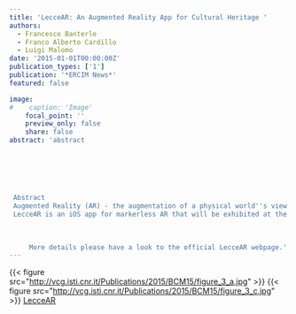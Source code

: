 ```yaml
---
title: 'LecceAR: An Augmented Reality App for Cultural Heritage '
authors:
  - Francesco Banterle
  - Franco Alberto Cardillo
  - Luigi Malomo
date: '2015-01-01T00:00:00Z'
publication_types: ['1']
publication: '*ERCIM News*'
featured: false

image:
#    caption: 'Image'
    focal_point: ''
    preview_only: false
    share: false
abstract: 'abstract
 	
 	
 	
 
 
 
 Abstract
 Augmented Reality (AR) - the augmentation of a physical world''s view with digital media - has recently gained popularity thanks to the increasing computational power and diffusion of mobile devices such as tablets, and smartphones. These developments allow many practical applications of AR technology, especially in the cultural heritage domain. LecceAR is an advanced app that allows tourists to view rich 3D reconstructions of cultural heritage sites within the city of Lecce in Italy.
 LecceAR is an iOS app for markerless AR that will be exhibited at the MUST museum in Lecce, Italy. The app shows a rich 3D reconstruction of the Lecce Roman amphitheatre, which is only partially unearthed (see Figure 1). The use of state-of-the-art algorithms in computer graphics and computer vision allows an ancient theatre to be viewed and explored in real-time.
 
 
 
     More details please have a look to the official LecceAR webpage.'
---
```

{{< figure src="http://vcg.isti.cnr.it/Publications/2015/BCM15/figure_3_a.jpg" >}}
{{< figure src="http://vcg.isti.cnr.it/Publications/2015/BCM15/figure_3_c.jpg" >}}
[LecceAR](http://vcg.isti.cnr.it/LecceAR/)

